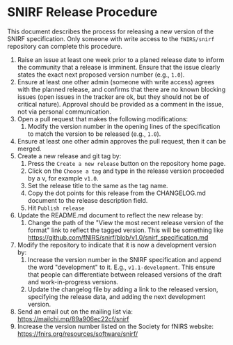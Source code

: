 # SNIRF Release Procedure

This document describes the process for releasing a new version of the SNIRF specification.
Only someone with write access to the `fNIRS/snirf` repository can complete this procedure.

1. Raise an issue at least one week prior to a planed release date to inform the community that a release is imminent.
   Ensure that the issue clearly states the exact next proposed version number (e.g., `1.0`).
2. Ensure at least one other admin (someone with write access) agrees with the planned release,
   and confirms that there are no known blocking issues (open issues in the tracker are ok, but they should not be of critical nature). 
   Approval should be provided as a comment in the issue, not via personal communication.
3. Open a pull request that makes the following modifications:
   1. Modify the version number in the opening lines of the specification to match the version to be released (e.g., `1.0`).
4. Ensure at least one other admin approves the pull request, then it can be merged.
5. Create a new release and git tag by:
   1. Press the `Create a new release` button on the repository home page.
   2. Click on the `Choose a tag` and type in the release version proceeded by a v, for example `v1.0`.
   3. Set the release title to the same as the tag name.
   4. Copy the dot points for this release from the CHANGELOG.md document to the release description field.
   5. Hit `Publish release`
6. Update the README.md document to reflect the new release by:
   1. Change the path of the "View the most recent release version of the format" link to reflect the tagged version.
      This will be something like https://github.com/fNIRS/snirf/blob/v1.0/snirf_specification.md
7. Modify the repository to indicate that it is now a development version by:
   1. Increase the version number in the SNIRF specification and append the word "development" to it. E.g., `v1.1-development`.
      This ensure that people can differentiate between released versions of the draft and work-in-progress versions.
   2. Update the changelog file by adding a link to the released version, specifying the release data, and adding the next development version.
8. Send an email out on the mailing list via: https://mailchi.mp/89a906ec22cf/snirf
9. Increase the version number listed on the Society for fNIRS website: https://fnirs.org/resources/software/snirf/

